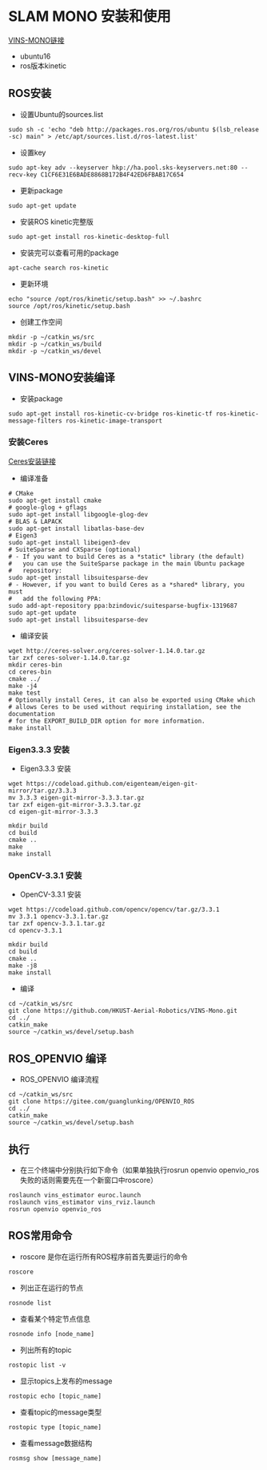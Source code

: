 # SLAM MONO 安装和使用

<a id = "openvio_slam_vio"></a>

[VINS-MONO链接](https://github.com/HKUST-Aerial-Robotics/VINS-Mono)

* ubuntu16 
* ros版本kinetic

## ROS安装



* 设置Ubuntu的sources.list
```
sudo sh -c 'echo "deb http://packages.ros.org/ros/ubuntu $(lsb_release -sc) main" > /etc/apt/sources.list.d/ros-latest.list'
```

* 设置key
```
sudo apt-key adv --keyserver hkp://ha.pool.sks-keyservers.net:80 --recv-key C1CF6E31E6BADE8868B172B4F42ED6FBAB17C654
```

* 更新package
```
sudo apt-get update
```

* 安装ROS kinetic完整版
```
sudo apt-get install ros-kinetic-desktop-full
```

* 安装完可以查看可用的package
```
apt-cache search ros-kinetic
```

* 更新环境
```
echo "source /opt/ros/kinetic/setup.bash" >> ~/.bashrc
source /opt/ros/kinetic/setup.bash
```

* 创建工作空间
```
mkdir -p ~/catkin_ws/src
mkdir -p ~/catkin_ws/build
mkdir -p ~/catkin_ws/devel
```

## VINS-MONO安装编译

* 安装package
```
sudo apt-get install ros-kinetic-cv-bridge ros-kinetic-tf ros-kinetic-message-filters ros-kinetic-image-transport
```

### 安装Ceres 
[Ceres安装链接](http://ceres-solver.org/installation.html)

* 编译准备
```
# CMake
sudo apt-get install cmake
# google-glog + gflags
sudo apt-get install libgoogle-glog-dev
# BLAS & LAPACK
sudo apt-get install libatlas-base-dev
# Eigen3
sudo apt-get install libeigen3-dev
# SuiteSparse and CXSparse (optional)
# - If you want to build Ceres as a *static* library (the default)
#   you can use the SuiteSparse package in the main Ubuntu package
#   repository:
sudo apt-get install libsuitesparse-dev
# - However, if you want to build Ceres as a *shared* library, you must
#   add the following PPA:
sudo add-apt-repository ppa:bzindovic/suitesparse-bugfix-1319687
sudo apt-get update
sudo apt-get install libsuitesparse-dev
```

* 编译安装
```
wget http://ceres-solver.org/ceres-solver-1.14.0.tar.gz
tar zxf ceres-solver-1.14.0.tar.gz
mkdir ceres-bin
cd ceres-bin
cmake ../
make -j4
make test
# Optionally install Ceres, it can also be exported using CMake which
# allows Ceres to be used without requiring installation, see the documentation
# for the EXPORT_BUILD_DIR option for more information.
make install
```

### Eigen3.3.3 安装
* Eigen3.3.3 安装
```
wget https://codeload.github.com/eigenteam/eigen-git-mirror/tar.gz/3.3.3
mv 3.3.3 eigen-git-mirror-3.3.3.tar.gz
tar zxf eigen-git-mirror-3.3.3.tar.gz
cd eigen-git-mirror-3.3.3

mkdir build
cd build
cmake ..
make
make install

```

### OpenCV-3.3.1 安装
* OpenCV-3.3.1 安装
```
wget https://codeload.github.com/opencv/opencv/tar.gz/3.3.1
mv 3.3.1 opencv-3.3.1.tar.gz
tar zxf opencv-3.3.1.tar.gz
cd opencv-3.3.1

mkdir build
cd build
cmake ..
make -j8
make install

```

* 编译
```
cd ~/catkin_ws/src
git clone https://github.com/HKUST-Aerial-Robotics/VINS-Mono.git
cd ../
catkin_make
source ~/catkin_ws/devel/setup.bash
```

## ROS_OPENVIO 编译
* ROS_OPENVIO 编译流程
```
cd ~/catkin_ws/src
git clone https://gitee.com/guanglunking/OPENVIO_ROS
cd ../
catkin_make
source ~/catkin_ws/devel/setup.bash
```

## 执行
* 在三个终端中分别执行如下命令（如果单独执行rosrun openvio openvio_ros失败的话则需要先在一个新窗口中roscore）
```
roslaunch vins_estimator euroc.launch
roslaunch vins_estimator vins_rviz.launch
rosrun openvio openvio_ros
```

## ROS常用命令

* roscore 是你在运行所有ROS程序前首先要运行的命令
```
roscore
```

* 列出正在运行的节点
```
rosnode list
```

* 查看某个特定节点信息
```
rosnode info [node_name]
```

* 列出所有的topic
```
rostopic list -v
```

* 显示topics上发布的message
```
rostopic echo [topic_name]
```

* 查看topic的message类型
```
rostopic type [topic_name]
```

* 查看message数据结构
```
rosmsg show [message_name]
```
